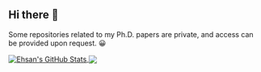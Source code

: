 ## Hi there 👋

Some repositories related to my Ph.D. papers are private, and access can be provided upon request. 😀

<a href="http://ehsan-lari.github.io/">
<img align="center" src="https://github-readme-stats.vercel.app/api?username=ehsan-lari&show_icons=true&line_height=33&count_private=true&theme=dark" alt="Ehsan's GitHub Stats" />
</a>

<a href="http://ehsan-lari.github.io/">
<img align="center" src="https://github-readme-stats.vercel.app/api/top-langs/?username=ehsan-lari&&hide=cmake&langs_count=4&line_height=35&theme=dark" />
</a>
<!--
**ehsan-lari/ehsan-lari** is a ✨ _special_ ✨ repository because its `README.md` (this file) appears on your GitHub profile.

Here are some ideas to get you started:

- 🔭 I’m currently working on ...
- 🌱 I’m currently learning ...
- 👯 I’m looking to collaborate on ...
- 🤔 I’m looking for help with ...
- 💬 Ask me about ...
- 📫 How to reach me: ...
- 😄 Pronouns: ...
- ⚡ Fun fact: ...
-->
